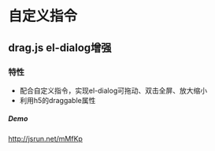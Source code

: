 # 自定义指令
## drag.js el-dialog增强
### 特性
- 配合自定义指令，实现el-dialog可拖动、双击全屏、放大缩小
- 利用h5的draggable属性
##### Demo
http://jsrun.net/mMfKp